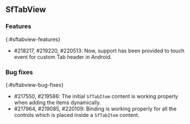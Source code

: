 ## SfTabView

### Features
{:#sftabview-features}

* \#218217, \#219220, \#220513: Now, support has been provided to touch event for custom Tab header in Android.

### Bug fixes
{:#sftabview-bug-fixes}

* \#217550, \#219586: The initial `SfTabItem` content is working properly when adding the items dynamically.  
* \#217964, \#219085, \#220109: Binding is working properly for all the controls which is placed inside a `SfTabItem` content.